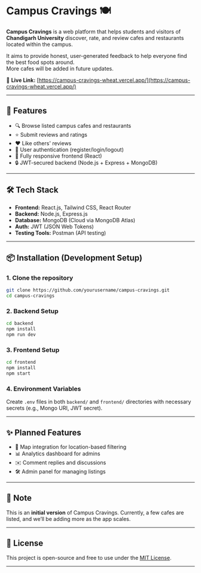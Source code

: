 # Campus Cravings 🍽️

**Campus Cravings** is a web platform that helps students and visitors of **Chandigarh University** discover, rate, and review cafes and restaurants located within the campus.

It aims to provide honest, user-generated feedback to help everyone find the best food spots around.  
More cafes will be added in future updates.

🔗 **Live Link:** [https://campus-cravings-wheat.vercel.app/](https://campus-cravings-wheat.vercel.app/)

---

## 🚀 Features


- 🔍 Browse listed campus cafes and restaurants  
- ⭐ Submit reviews and ratings  
- ❤️ Like others' reviews  
- 👤 User authentication (register/login/logout)  
- 📱 Fully responsive frontend (React)  
- 🔒 JWT-secured backend (Node.js + Express + MongoDB)  

---

## 🛠️ Tech Stack

- **Frontend:** React.js, Tailwind CSS, React Router  
- **Backend:** Node.js, Express.js  
- **Database:** MongoDB (Cloud via MongoDB Atlas)  
- **Auth:** JWT (JSON Web Tokens)  
- **Testing Tools:** Postman (API testing)  

---

## 📦 Installation (Development Setup)

### 1. Clone the repository
```bash
git clone https://github.com/yourusername/campus-cravings.git
cd campus-cravings
```

### 2. Backend Setup
```bash
cd backend
npm install
npm run dev
```

### 3. Frontend Setup
```bash
cd frontend
npm install
npm start
```

### 4. Environment Variables
Create `.env` files in both `backend/` and `frontend/` directories with necessary secrets (e.g., Mongo URI, JWT secret).

---

## ✨ Planned Features

- 📍 Map integration for location-based filtering  
- 📊 Analytics dashboard for admins  
- ✉️ Comment replies and discussions  
- 🛠️ Admin panel for managing listings  

---

## 📌 Note

This is an **initial version** of Campus Cravings. Currently, a few cafes are listed, and we’ll be adding more as the app scales.

---

## 📄 License

This project is open-source and free to use under the [MIT License](LICENSE).

---
